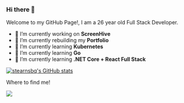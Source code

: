 ### Hi there 👋

<p>Welcome to my GitHub Page!, I am a 26 year old Full Stack Developer.</p>


- 🔭 I’m currently working on **ScreenHive**
- 🔭 I’m currently rebuilding my **Portfolio**
- 🌱 I’m currently learning **Kubernetes**
- 🌱 I’m currently learning **Go**
- 🌱 I’m currently learning **.NET Core + React Full Stack**



[![stearnsbq's GitHub stats](https://github-readme-stats.vercel.app/api?username=stearnsbq&show_icons=true&theme=radical)](https://github.com/anuraghazra/github-readme-stats)


Where to find me!
<p>

  <a href="https://www.linkedin.com/in/byron-stearns-a6308918a/"><img src="https://img.shields.io/badge/LinkedIn-0077B5?style=for-the-badge&logo=linkedin&logoColor=white"></a>
    
</p>


